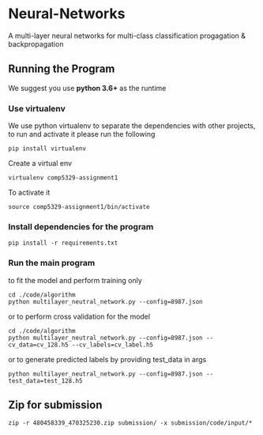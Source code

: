 # Neural-Networks
A multi-layer neural networks for multi-class classification
progagation & backpropagation

## Running the Program
We suggest you use **python 3.6+** as the runtime

### Use virtualenv
We use python virtualenv to separate the dependencies with other projects, to run and activate it please run the following
```
pip install virtualenv
```
Create a virtual env
```
virtualenv comp5329-assignment1
```
To activate it
```
source comp5329-assignment1/bin/activate
```

### Install dependencies for the program
```
pip install -r requirements.txt
```

### Run the main program

to fit the model and perform training only
```
cd ./code/algorithm
python multilayer_neutral_network.py --config=8987.json
```
or to perform cross validation for the model
```
cd ./code/algorithm
python multilayer_neutral_network.py --config=8987.json --cv_data=cv_128.h5 --cv_labels=cv_label.h5
```
or to generate predicted labels by providing test_data in args
```
python multilayer_neutral_network.py --config=8987.json --test_data=test_128.h5
```

## Zip for submission
```
zip -r 480458339_470325230.zip submission/ -x submission/code/input/*
```
